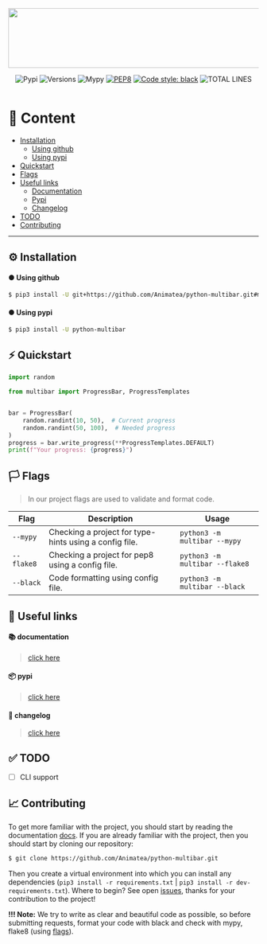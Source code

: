 <div align="center">
    <a href="https://media.giphy.com/media/Inc6xnOHET6BNOeCfk/giphy.gif?cid=790b761165e4f51105f552cf120a6046e5a4037f28a994ef&rid=giphy.gif&ct=g"><img height="120" width="1920" alt="" src="https://media.giphy.com/media/Inc6xnOHET6BNOeCfk/giphy.gif?cid=790b761165e4f51105f552cf120a6046e5a4037f28a994ef&rid=giphy.gif&ct=g"></a>

![Pypi](https://img.shields.io/pypi/v/python-multibar)
![Versions](https://img.shields.io/pypi/pyversions/python-multibar)
![Mypy](http://www.mypy-lang.org/static/mypy_badge.svg)
[![PEP8](https://img.shields.io/badge/flake8-checked-blue.svg)](https://www.python.org/dev/peps/pep-0008/)
[![Code style: black](https://img.shields.io/badge/code%20style-black-000000.svg)](https://github.com/psf/black)
![TOTAL LINES](https://img.shields.io/tokei/lines/github/Animatea/python-multibar)
</div>
<div align="center">
    <a href="https://discord.com/invite/KKUFRZCt4f"><img src="https://discordapp.com/api/guilds/744099317836677161/widget.png?style=banner2" alt="" /></a>
</div>

# 👋 Content
- [Installation](##installation)
    - [Using github](#using-github)
    - [Using pypi](#using-pypi)
- [Quickstart](#quickstart)
- [Flags](#flags)
- [Useful links](#useful-links)
  - [Documentation](#documentation)
  - [Pypi](#pypi)
  - [Changelog](#changelog)
- [TODO](#todo)
- [Contributing](#contributing)

----------------------------------------

## ⚙️ Installation
#### ● Using github
```bash
$ pip3 install -U git+https://github.com/Animatea/python-multibar.git#master
```
#### ● Using pypi
```bash
$ pip3 install -U python-multibar
```

## ⚡️ Quickstart
```py
import random

from multibar import ProgressBar, ProgressTemplates


bar = ProgressBar(
    random.randint(10, 50),  # Current progress
    random.randint(50, 100),  # Needed progress
)
progress = bar.write_progress(**ProgressTemplates.DEFAULT)
print(f"Your progress: {progress}")
```

## 🏳️ Flags
> In our project flags are used to validate and format code.

Flag   | Description  | Usage  |
------ | ------------ | ------ |
`--mypy` | Checking a project for type-hints using a config file. | `python3 -m multibar --mypy` |
`--flake8` | Checking a project for pep8 using a config file. | `python3 -m multibar --flake8` |
`--black` | Code formatting using config file. | `python3 -m multibar --black`

## 🔗 Useful links
#### 📚 documentation
> [click here](https://app.gitbook.com/@denys111/s/python-multibar/)
#### 📦 pypi
> [click here](https://pypi.org/project/python-multibar/)
#### 📂 changelog
> [click here](https://github.com/Animatea/python-multibar/blob/master/CHANGELOG.md)

## ✅ TODO
- [ ] CLI support

## 📈 Contributing
To get more familiar with the project, you should start by reading the documentation [docs](https://app.gitbook.com/@denys111/s/python-multibar/). If you are already familiar with the project, then you should start by cloning our repository:
```bash
$ git clone https://github.com/Animatea/python-multibar.git
```
Then you create a virtual environment into which you can install any dependencies (`pip3 install -r requirements.txt` | `pip3 install -r dev-requirements.txt`).
Where to begin? See open [issues](https://github.com/Animatea/python-multibar/issues), thanks for your contribution to the project!

**!!! Note:**
We try to write as clear and beautiful code as possible, so before submitting requests, format your code with black and check with mypy, flake8 (using [flags](link_to_flags)).
